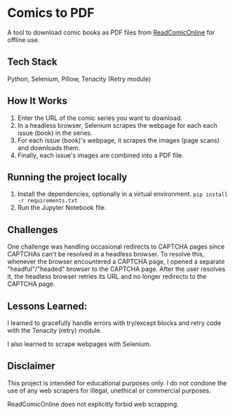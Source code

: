 # Comics to PDF
A tool to download comic books as PDF files from [ReadComicOnline](https://readcomiconline.li) for offline use.

## Tech Stack
Python, Selenium, Pillow, Tenacity (Retry module)

## How It Works
1. Enter the URL of the comic series you want to download.
2. In a headless browser, Selenium scrapes the webpage for each each issue (book) in the series.
3. For each issue (book)'s webpage, it scrapes the images (page scans) and downloads them.
4. Finally, each issue's images are combined into a PDF file.

## Running the project locally
1. Install the dependencies, optionally in a virtual environment. `pip install -r requirements.txt`
2. Run the Jupyter Notebook file.

## Challenges
One challenge was handling occasional redirects to CAPTCHA pages since CAPTCHAs can't be resolved in a headless browser. To resolve this, whenever the browser encountered a CAPTCHA page, I opened a separate "headful"/"headed" browser to the CAPTCHA page. After the user resolves it, the headless browser retries its URL and no longer redirects to the CAPTCHA page.

## Lessons Learned:
I learned to gracefully handle errors with try/except blocks and retry code with the Tenacity (retry) module.

I also learned to scrape webpages with Selenium.


## Disclaimer
This project is intended for educational purposes only. I do not condone the use of any web scrapers for illegal, unethical or commercial purposes.

ReadComicOnline does not explicitly forbid web scrapping.
